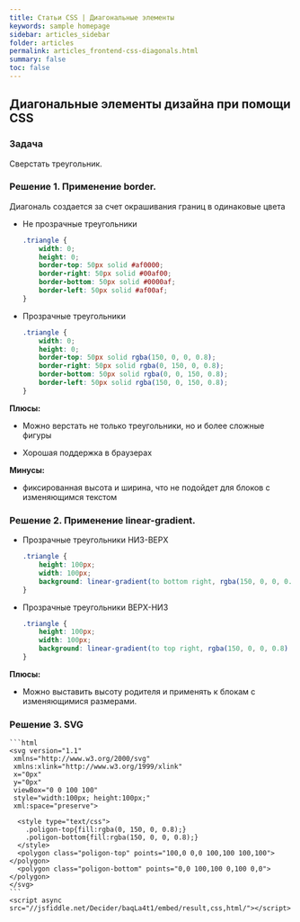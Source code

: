 ```yaml
---
title: Статьи CSS | Диагональные элементы
keywords: sample homepage
sidebar: articles_sidebar
folder: articles
permalink: articles_frontend-css-diagonals.html
summary: false
toc: false
---
```


## Диагональные элементы дизайна при помощи CSS

### Задача

Сверстать треугольник.

### Решение 1. Применение border.
    
  Диагональ создается за счет окрашивания границ в одинаковые цвета

  * Не прозрачные треугольники

    ```css
    .triangle {
        width: 0;
        height: 0;
        border-top: 50px solid #af0000;
        border-right: 50px solid #00af00;
        border-bottom: 50px solid #0000af;
        border-left: 50px solid #af00af;
    }
    ```

    <script async src="//jsfiddle.net/Decider/ndn6jo9f/embed/result,css,html/"></script>

  * Прозрачные треугольники

    ```css
    .triangle {
        width: 0;
        height: 0;
        border-top: 50px solid rgba(150, 0, 0, 0.8);
        border-right: 50px solid rgba(0, 150, 0, 0.8);
        border-bottom: 50px solid rgba(0, 0, 150, 0.8);
        border-left: 50px solid rgba(150, 0, 150, 0.8);
    }
    ```

    <script async src="//jsfiddle.net/Decider/we1t020q/embed/result,css,html/"></script>

**Плюсы:**

  * Можно верстать не только треугольники, но и более сложные фигуры

  * Хорошая поддержка в браузерах

**Минусы:**

  * фиксированная высота и ширина, что не подойдет для блоков с изменяющимся текстом

### Решение 2. Применение linear-gradient.

  * Прозрачные треугольники НИЗ-ВЕРХ
    
    ```css
    .triangle {
        height: 100px;
        width: 100px;
        background: linear-gradient(to bottom right, rgba(150, 0, 0, 0.8) 0%, rgba(150, 0, 0, 0.8) 50%, rgba(0, 150, 0, 0.8) 50%, rgba(0, 150, 0, 0.8) 100%);
    }
    ```

    <script async src="//jsfiddle.net/Decider/pLjzbgm8/embed/result,css,html/"></script>
  
  * Прозрачные треугольники ВЕРХ-НИЗ
    
    ```css
    .triangle {
        height: 100px;
        width: 100px;
        background: linear-gradient(to top right, rgba(150, 0, 0, 0.8) 0%, rgba(150, 0, 0, 0.8) 50%, rgba(0, 150, 0, 0.8) 50%, rgba(0, 150, 0, 0.8) 100%);
    }
    ```

    <script async src="//jsfiddle.net/Decider/1sxf6wc1/embed/result,css,html/"></script>

**Плюсы:**

  * Можно выставить высоту родителя и применять к блокам с изменяющимися размерами.
  
### Решение 3. SVG

    ```html
    <svg version="1.1" 
     xmlns="http://www.w3.org/2000/svg" 
     xmlns:xlink="http://www.w3.org/1999/xlink" 
     x="0px" 
     y="0px" 
     viewBox="0 0 100 100" 
     style="width:100px; height:100px;" 
     xml:space="preserve">

      <style type="text/css">
        .poligon-top{fill:rgba(0, 150, 0, 0.8);}
        .poligon-bottom{fill:rgba(150, 0, 0, 0.8);}
      </style>
      <polygon class="poligon-top" points="100,0 0,0 100,100 100,100"></polygon>
      <polygon class="poligon-bottom" points="0,0 100,100 0,100 0,0"></polygon>
    </svg>
    ```
    <script async src="//jsfiddle.net/Decider/baqLa4t1/embed/result,css,html/"></script>
